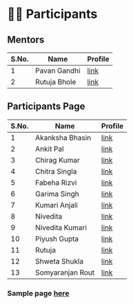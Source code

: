# 🧑‍🎓 Participants

## Mentors

| S.No. | Name         | Profile                                                                          |
| ----- | ------------ | -------------------------------------------------------------------------------- |
| 1     | Pavan Gandhi | [link](https://iampavangandhi.github.io/TheNodeCourse/participants/PavanGandhi/) |
| 2     | Rutuja Bhole | [link](https://iampavangandhi.github.io/TheNodeCourse/participants/RutujaBhole/) |

## Participants Page

| S.No. | Name             | Profile                                                                              |
| ----- | ---------------- | ------------------------------------------------------------------------------------ |
| 1     | Akanksha Bhasin  | [link](https://iampavangandhi.github.io/TheNodeCourse/participants/Akanksha/)        |
| 2     | Ankit Pal        | [link](https://iampavangandhi.github.io/TheNodeCourse/participants/Ankit/)           |
| 3     | Chirag Kumar     | [link](https://iampavangandhi.github.io/TheNodeCourse/participants/Chiragkumar/)     |
| 4     | Chitra Singla    | [link](https://iampavangandhi.github.io/TheNodeCourse/participants/ChitraSingla/)    |
| 5     | Fabeha Rizvi     | [link](https://iampavangandhi.github.io/TheNodeCourse/participants/Fabeha/)          |
| 6     | Garima Singh     | [link](https://iampavangandhi.github.io/TheNodeCourse/participants/GarimaSingh/)     |
| 7     | Kumari Anjali    | [link](https://iampavangandhi.github.io/TheNodeCourse/participants/KumariAnjali/)    |
| 8     | Nivedita         | [link](https://iampavangandhi.github.io/TheNodeCourse/participants/Nivedita/)        |
| 9     | Nivedita Kumari  | [link](https://iampavangandhi.github.io/TheNodeCourse/participants/NiveditaPrity/)   |
| 10    | Piyush Gupta     | [link](https://iampavangandhi.github.io/TheNodeCourse/participants/Piyush/)          |
| 11    | Rutuja           | [link](https://iampavangandhi.github.io/TheNodeCourse/participants/Rutuja/)          |
| 12    | Shweta Shukla    | [link](https://iampavangandhi.github.io/TheNodeCourse/participants/ShwetaShukla/)    |
| 13    | Somyaranjan Rout | [link](https://iampavangandhi.github.io/TheNodeCourse/participants/SomyaranjanRout/) |

### Sample page [here](https://iampavangandhi.github.io/TheNodeCourse/participants/sample/)

